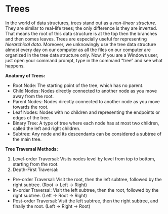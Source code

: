 # Trees

In the world of data structures, trees stand out as a *non-linear structure*. They are similar to 
real-life trees; the only difference is they are inverted. That means the root of this data structure 
is at the top then the branches and then comes leaves. Trees are especially useful for representing 
*hierarchical data*. Moreover, we unknowingly use the tree data structure almost every day on our 
computer as all the files on our computer are organized in the tree data structure only. Now, if 
you are a Windows user, just open your command prompt, type in the command “tree” and see 
what happens.

**Anatomy of Trees:**
- Root Node: The starting point of the tree, which has no parent.
- Child Nodes: Nodes directly connected to another node as you move away from the root.
- Parent Nodes: Nodes directly connected to another node as you move towards the root.
- Leaf Nodes: Nodes with no children and representing the endpoints or edges of the tree.
- Binary Tree: A type of tree where each node has at most two children, called the left and
  right children.
- Subtree: Any node and its descendants can be considered a subtree of the main tree.


**Tree Traversal Methods:**
1. Level-order Traversal: Visits nodes level by level from top to bottom, starting from the root.
2. Depth-First Traversal:
- Pre-order Traversal: Visit the root, then the left subtree, followed by the
     right subtree. (Root → Left → Right)
- In-order Traversal: Visit the left subtree, then the root, followed by the
     right subtree. (Left → Root → Right)
- Post-order Traversal: Visit the left subtree, then the right subtree, and finally the
     root. (Left → Right → Root)
